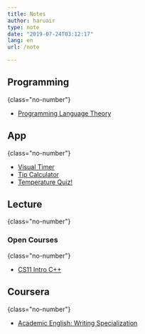 ```yaml
---
title: Notes
author: haruair
type: note
date: "2019-07-24T03:12:17"
lang: en
url: /note

---
```


## Programming
{class="no-number"}

- [Programming Language Theory](/plt)

## App
{class="no-number"}

- [Visual Timer](/app/visual-timer)
- [Tip Calculator](/app/tip-calculator-by-yong)
- [Temperature Quiz!](/app/temperature-quiz)

## Lecture
{class="no-number"}

### Open Courses
{class="no-number"}

- [CS11 Intro C++](/note/cs-11-intro-cpp)

## Coursera
{class="no-number"}

- [Academic English: Writing Specialization](/note/english-writing)
